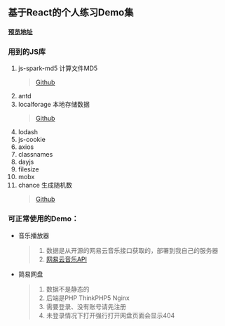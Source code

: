 
## 基于React的个人练习Demo集

#### [预览地址](http://tool.presstime.cn/)

### 用到的JS库
1. js-spark-md5 计算文件MD5
    > [Github](https://github.com/satazor/js-spark-md5)
2. antd
3. localforage 本地存储数据
    > [Github](https://github.com/localForage/localForage)
4. lodash
5. js-cookie
6. axios
7. classnames
8. dayjs
9. filesize
10. mobx
11. chance 生成随机数
    > [Github](https://github.com/chancejs/chancejs)

### 可正常使用的Demo：
- 音乐播放器
    > 1. 数据是从开源的网易云音乐接口获取的，部署到我自己的服务器
    > 2. [网易云音乐API](https://github.com/Binaryify/NeteaseCloudMusicApi)
    
- 简易网盘
    > 1. 数据不是静态的
    > 2. 后端是PHP ThinkPHP5 Nginx
    > 2. 需要登录、没有账号请先注册
    > 3. 未登录情况下打开强行打开网盘页面会显示404
     
